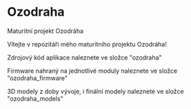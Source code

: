 # Ozodraha
Maturitní projekt Ozodráha

Vítejte v  repozitáři mého maturitního projektu Ozodráha!

Zdrojový kód aplikace naleznete ve složce "ozodraha"

Firmware nahraný na jednotlivé moduly naleznete ve složce "ozodraha_firmware"

3D modely z doby vývoje, i finální modely naleznete ve složce "ozodraha_models"
